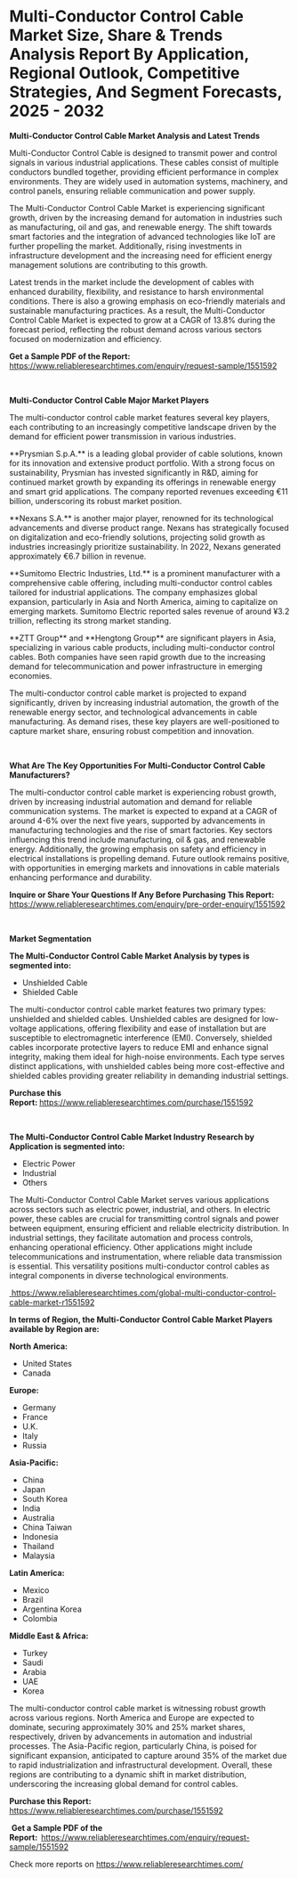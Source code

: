 <p><h1>Multi-Conductor Control Cable Market Size, Share & Trends Analysis Report By Application, Regional Outlook, Competitive Strategies, And Segment Forecasts, 2025 - 2032</h1></p><p><strong>Multi-Conductor Control Cable Market Analysis and Latest Trends</strong></p>
<p><p>Multi-Conductor Control Cable is designed to transmit power and control signals in various industrial applications. These cables consist of multiple conductors bundled together, providing efficient performance in complex environments. They are widely used in automation systems, machinery, and control panels, ensuring reliable communication and power supply.</p><p>The Multi-Conductor Control Cable Market is experiencing significant growth, driven by the increasing demand for automation in industries such as manufacturing, oil and gas, and renewable energy. The shift towards smart factories and the integration of advanced technologies like IoT are further propelling the market. Additionally, rising investments in infrastructure development and the increasing need for efficient energy management solutions are contributing to this growth. </p><p>Latest trends in the market include the development of cables with enhanced durability, flexibility, and resistance to harsh environmental conditions. There is also a growing emphasis on eco-friendly materials and sustainable manufacturing practices. As a result, the Multi-Conductor Control Cable Market is expected to grow at a CAGR of 13.8% during the forecast period, reflecting the robust demand across various sectors focused on modernization and efficiency.</p></p>
<p><strong>Get a Sample PDF of the Report:&nbsp;</strong> <a href="https://www.reliableresearchtimes.com/enquiry/request-sample/1551592?utm_campaign=3585&utm_medium=2&utm_source=Github&utm_content=ia&utm_term=08042025&utm_id=multi-conductor-control-cable">https://www.reliableresearchtimes.com/enquiry/request-sample/1551592</a></p>
<p>&nbsp;</p>
<p><strong>Multi-Conductor Control Cable Major Market Players</strong></p>
<p><p>The multi-conductor control cable market features several key players, each contributing to an increasingly competitive landscape driven by the demand for efficient power transmission in various industries.</p><p>**Prysmian S.p.A.** is a leading global provider of cable solutions, known for its innovation and extensive product portfolio. With a strong focus on sustainability, Prysmian has invested significantly in R&D, aiming for continued market growth by expanding its offerings in renewable energy and smart grid applications. The company reported revenues exceeding €11 billion, underscoring its robust market position.</p><p>**Nexans S.A.** is another major player, renowned for its technological advancements and diverse product range. Nexans has strategically focused on digitalization and eco-friendly solutions, projecting solid growth as industries increasingly prioritize sustainability. In 2022, Nexans generated approximately €6.7 billion in revenue.</p><p>**Sumitomo Electric Industries, Ltd.** is a prominent manufacturer with a comprehensive cable offering, including multi-conductor control cables tailored for industrial applications. The company emphasizes global expansion, particularly in Asia and North America, aiming to capitalize on emerging markets. Sumitomo Electric reported sales revenue of around ¥3.2 trillion, reflecting its strong market standing.</p><p>**ZTT Group** and **Hengtong Group** are significant players in Asia, specializing in various cable products, including multi-conductor control cables. Both companies have seen rapid growth due to the increasing demand for telecommunication and power infrastructure in emerging economies.</p><p>The multi-conductor control cable market is projected to expand significantly, driven by increasing industrial automation, the growth of the renewable energy sector, and technological advancements in cable manufacturing. As demand rises, these key players are well-positioned to capture market share, ensuring robust competition and innovation.</p></p>
<p>&nbsp;</p>
<p><strong>What Are The Key Opportunities For Multi-Conductor Control Cable Manufacturers?</strong></p>
<p><p>The multi-conductor control cable market is experiencing robust growth, driven by increasing industrial automation and demand for reliable communication systems. The market is expected to expand at a CAGR of around 4-6% over the next five years, supported by advancements in manufacturing technologies and the rise of smart factories. Key sectors influencing this trend include manufacturing, oil & gas, and renewable energy. Additionally, the growing emphasis on safety and efficiency in electrical installations is propelling demand. Future outlook remains positive, with opportunities in emerging markets and innovations in cable materials enhancing performance and durability.</p></p>
<p><strong>Inquire or Share Your Questions If Any Before Purchasing This Report:</strong> <a href="https://www.reliableresearchtimes.com/enquiry/pre-order-enquiry/1551592?utm_campaign=3585&utm_medium=2&utm_source=Github&utm_content=ia&utm_term=08042025&utm_id=multi-conductor-control-cable">https://www.reliableresearchtimes.com/enquiry/pre-order-enquiry/1551592</a></p>
<p>&nbsp;</p>
<p><strong>Market Segmentation</strong></p>
<p><strong>The Multi-Conductor Control Cable Market Analysis by types is segmented into:</strong></p>
<p><ul><li>Unshielded Cable</li><li>Shielded Cable</li></ul></p>
<p><p>The multi-conductor control cable market features two primary types: unshielded and shielded cables. Unshielded cables are designed for low-voltage applications, offering flexibility and ease of installation but are susceptible to electromagnetic interference (EMI). Conversely, shielded cables incorporate protective layers to reduce EMI and enhance signal integrity, making them ideal for high-noise environments. Each type serves distinct applications, with unshielded cables being more cost-effective and shielded cables providing greater reliability in demanding industrial settings.</p></p>
<p><strong>Purchase this Report:&nbsp;</strong><a href="https://www.reliableresearchtimes.com/purchase/1551592?utm_campaign=3585&utm_medium=2&utm_source=Github&utm_content=ia&utm_term=08042025&utm_id=multi-conductor-control-cable">https://www.reliableresearchtimes.com/purchase/1551592</a></p>
<p>&nbsp;</p>
<p><strong>The Multi-Conductor Control Cable Market Industry Research by Application is segmented into:</strong></p>
<p><ul><li>Electric Power</li><li>Industrial</li><li>Others</li></ul></p>
<p><p>The Multi-Conductor Control Cable Market serves various applications across sectors such as electric power, industrial, and others. In electric power, these cables are crucial for transmitting control signals and power between equipment, ensuring efficient and reliable electricity distribution. In industrial settings, they facilitate automation and process controls, enhancing operational efficiency. Other applications might include telecommunications and instrumentation, where reliable data transmission is essential. This versatility positions multi-conductor control cables as integral components in diverse technological environments.</p></p>
<p><a href="https://www.reliableresearchtimes.com/global-multi-conductor-control-cable-market-r1551592?utm_campaign=3585&utm_medium=2&utm_source=Github&utm_content=ia&utm_term=08042025&utm_id=multi-conductor-control-cable">&nbsp;https://www.reliableresearchtimes.com/global-multi-conductor-control-cable-market-r1551592</a></p>
<p><strong>In terms of Region, the Multi-Conductor Control Cable Market Players available by Region are:</strong></p>
<p>
    <p> <strong> North America: </strong>
        <ul>
            <li>United States</li>
            <li>Canada</li>
        </ul>
        </p> 
    <p> <strong> Europe: </strong>
        <ul>
            <li>Germany</li>
            <li>France</li>
            <li>U.K.</li>
            <li>Italy</li>
            <li>Russia</li>
        </ul>
        </p> 
    <p> <strong> Asia-Pacific: </strong>
        <ul>
            <li>China</li>
            <li>Japan</li>
            <li>South Korea</li>
            <li>India</li>
            <li>Australia</li>
            <li>China Taiwan</li>
            <li>Indonesia</li>
            <li>Thailand</li>
            <li>Malaysia</li>
        </ul>
        </p> 
    <p> <strong> Latin America: </strong>
        <ul>
            <li>Mexico</li>
            <li>Brazil</li>
            <li>Argentina Korea</li>
            <li>Colombia</li>
        </ul>
        </p> 
    <p> <strong> Middle East & Africa: </strong>
        <ul>
            <li>Turkey</li>
            <li>Saudi</li>
            <li>Arabia</li>
            <li>UAE</li>
            <li>Korea</li>
        </ul>
    </p>
    </p>
<p><p>The multi-conductor control cable market is witnessing robust growth across various regions. North America and Europe are expected to dominate, securing approximately 30% and 25% market shares, respectively, driven by advancements in automation and industrial processes. The Asia-Pacific region, particularly China, is poised for significant expansion, anticipated to capture around 35% of the market due to rapid industrialization and infrastructural development. Overall, these regions are contributing to a dynamic shift in market distribution, underscoring the increasing global demand for control cables.</p></p>
<p><strong>Purchase this Report: </strong><a href="https://www.reliableresearchtimes.com/purchase/1551592?utm_campaign=3585&utm_medium=2&utm_source=Github&utm_content=ia&utm_term=08042025&utm_id=multi-conductor-control-cable">https://www.reliableresearchtimes.com/purchase/1551592</a></p>
<p>&nbsp;<strong>Get a Sample PDF of the Report:&nbsp;&nbsp;</strong><a href="https://www.reliableresearchtimes.com/enquiry/request-sample/1551592?utm_campaign=3585&utm_medium=2&utm_source=Github&utm_content=ia&utm_term=08042025&utm_id=multi-conductor-control-cable">https://www.reliableresearchtimes.com/enquiry/request-sample/1551592</a></p>
<p><strong></strong></p>
<p>Check more reports on <a href="https://www.reliableresearchtimes.com/?utm_campaign=3585&utm_medium=2&utm_source=Github&utm_content=ia&utm_term=08042025&utm_id=multi-conductor-control-cable">https://www.reliableresearchtimes.com/</a></p>
